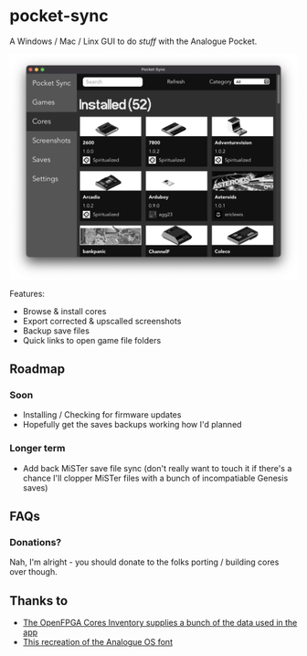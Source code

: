 # pocket-sync

A Windows / Mac / Linx GUI to do _stuff_ with the Analogue Pocket.

![The Cores List](./readme_images/cores_list.png)

Features:

- Browse & install cores
- Export corrected & upscalled screenshots
- Backup save files
- Quick links to open game file folders

## Roadmap

### Soon

- Installing / Checking for firmware updates
- Hopefully get the saves backups working how I'd planned

### Longer term

- Add back MiSTer save file sync (don't really want to touch it if there's a chance I'll clopper MiSTer files with a bunch of incompatiable Genesis saves)

## FAQs

### Donations?

Nah, I'm alright - you should donate to the folks porting / building cores over though.

## Thanks to

- [The OpenFPGA Cores Inventory supplies a bunch of the data used in the app](https://github.com/joshcampbell191/openfpga-cores-inventory)
- [This recreation of the Analogue OS font](https://github.com/AbFarid/analogue-os-font)
